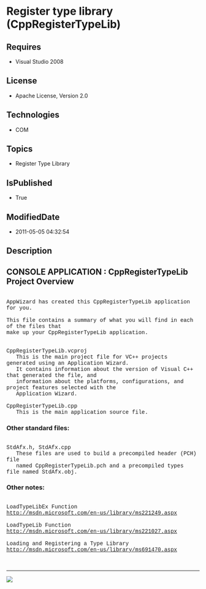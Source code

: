 # Register type library (CppRegisterTypeLib)
## Requires
* Visual Studio 2008
## License
* Apache License, Version 2.0
## Technologies
* COM
## Topics
* Register Type Library
## IsPublished
* True
## ModifiedDate
* 2011-05-05 04:32:54
## Description

<p style="font-family:Courier New"></p>
<h2>CONSOLE APPLICATION : CppRegisterTypeLib Project Overview</h2>
<p style="font-family:Courier New"><br>
AppWizard has created this CppRegisterTypeLib application for you.<br>
<br>
This file contains a summary of what you will find in each of the files that<br>
make up your CppRegisterTypeLib application.<br>
<br>
<br>
CppRegisterTypeLib.vcproj<br>
&nbsp; &nbsp;This is the main project file for VC&#43;&#43; projects generated using an Application Wizard.<br>
&nbsp; &nbsp;It contains information about the version of Visual C&#43;&#43; that generated the file, and<br>
&nbsp; &nbsp;information about the platforms, configurations, and project features selected with the<br>
&nbsp; &nbsp;Application Wizard.<br>
<br>
CppRegisterTypeLib.cpp<br>
&nbsp; &nbsp;This is the main application source file.<br>
</p>
<h3>Other standard files:</h3>
<p style="font-family:Courier New"><br>
StdAfx.h, StdAfx.cpp<br>
&nbsp; &nbsp;These files are used to build a precompiled header (PCH) file<br>
&nbsp; &nbsp;named CppRegisterTypeLib.pch and a precompiled types file named StdAfx.obj.<br>
</p>
<h3>Other notes:</h3>
<p style="font-family:Courier New"><br>
LoadTypeLibEx Function<br>
<a target="_blank" href="http://msdn.microsoft.com/en-us/library/ms221249.aspx">http://msdn.microsoft.com/en-us/library/ms221249.aspx</a><br>
<br>
LoadTypeLib Function<br>
<a target="_blank" href="http://msdn.microsoft.com/en-us/library/ms221027.aspx">http://msdn.microsoft.com/en-us/library/ms221027.aspx</a><br>
<br>
Loading and Registering a Type Library<br>
<a target="_blank" href="http://msdn.microsoft.com/en-us/library/ms691470.aspx">http://msdn.microsoft.com/en-us/library/ms691470.aspx</a><br>
<br>
<br>
</p>
<hr>
<div><a href="http://go.microsoft.com/?linkid=9759640" style="margin-top:3px"><img src="http://bit.ly/onecodelogo">
</a></div>
